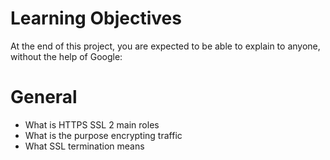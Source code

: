 # Learning Objectives
At the end of this project, you are expected to be able to explain to anyone, without the help of Google:

# General
* What is HTTPS SSL 2 main roles
* What is the purpose encrypting traffic
* What SSL termination means